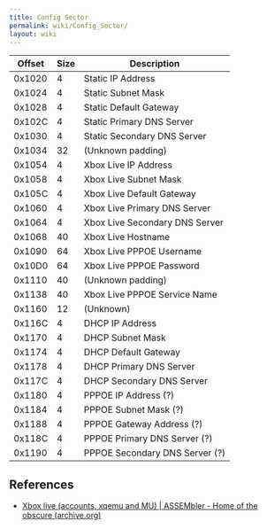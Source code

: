 ```yaml
---
title: Config Sector
permalink: wiki/Config_Sector/
layout: wiki
---
```


| Offset | Size | Description                    |
|--------|------|--------------------------------|
| 0x1020 | 4    | Static IP Address              |
| 0x1024 | 4    | Static Subnet Mask             |
| 0x1028 | 4    | Static Default Gateway         |
| 0x102C | 4    | Static Primary DNS Server      |
| 0x1030 | 4    | Static Secondary DNS Server    |
| 0x1034 | 32   | (Unknown padding)              |
| 0x1054 | 4    | Xbox Live IP Address           |
| 0x1058 | 4    | Xbox Live Subnet Mask          |
| 0x105C | 4    | Xbox Live Default Gateway      |
| 0x1060 | 4    | Xbox Live Primary DNS Server   |
| 0x1064 | 4    | Xbox Live Secondary DNS Server |
| 0x1068 | 40   | Xbox Live Hostname             |
| 0x1090 | 64   | Xbox Live PPPOE Username       |
| 0x10D0 | 64   | Xbox Live PPPOE Password       |
| 0x1110 | 40   | (Unknown padding)              |
| 0x1138 | 40   | Xbox Live PPPOE Service Name   |
| 0x1160 | 12   | (Unknown)                      |
| 0x116C | 4    | DHCP IP Address                |
| 0x1170 | 4    | DHCP Subnet Mask               |
| 0x1174 | 4    | DHCP Default Gateway           |
| 0x1178 | 4    | DHCP Primary DNS Server        |
| 0x117C | 4    | DHCP Secondary DNS Server      |
| 0x1180 | 4    | PPPOE IP Address (?)           |
| 0x1184 | 4    | PPPOE Subnet Mask (?)          |
| 0x1188 | 4    | PPPOE Gateway Address (?)      |
| 0x118C | 4    | PPPOE Primary DNS Server (?)   |
| 0x1190 | 4    | PPPOE Secondary DNS Server (?) |

References
----------

-   [Xbox live (accounts, xqemu and MU) | ASSEMbler - Home of the
    obscure
    (archive.org)](https://web.archive.org/web/20190604222002/https://assemblergames.com/threads/xbox-live-accounts-xqemu-and-mu.60352/)

